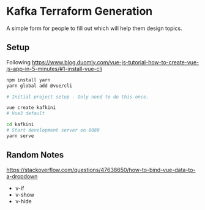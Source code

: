 # Kafka Terraform Generation

A simple form for people to fill out which will help them design topics.

## Setup

Following https://www.blog.duomly.com/vue-js-tutorial-how-to-create-vue-js-app-in-5-minutes/#1-install-vue-cli

```bash
npm install yarn
yarn global add @vue/cli

# Initial project setup - Only need to do this once.

vue create kafkini
# Vue3 default

cd kafkini
# Start development server on 8080
yarn serve
```

## Random Notes

https://stackoverflow.com/questions/47638650/how-to-bind-vue-data-to-a-dropdown

- v-if
- v-show
- v-hide
